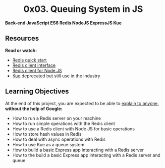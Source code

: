 <center><h1>0x03. Queuing System in JS</h1></center>

<b>Back-end
JavaScript
ES6
Redis
NodeJS
ExpressJS
Kue</b>

<h2>Resources</h2>
<b>Read or watch:</b>
<p>
<ul>
<li><a href="https://alx-intranet.hbtn.io/rltoken/8xeApIhnxgFZkgn54BiIeA">Redis quick start</a></li>
<li><a href="https://alx-intranet.hbtn.io/rltoken/1rq3ral-3C5O1t67dbGcWg">Redis client interface</a></li>
<li><a href="https://alx-intranet.hbtn.io/rltoken/mRftfl67BrNvl-RM5JQfUA">Redis client for Node JS</a></li>
<li><a href="https://alx-intranet.hbtn.io/rltoken/yTC3Ci2IV2US24xJsBfMgQ">Kue</a> deprecated but still use in the industry</li>
</ul>
</p>
<h2>Learning Objectives</h2>
<p>
At the end of this project, you are expected to be able to <a href="">explain to anyone</a>, <b>without the help of Google:</b>

<ul>
<li>How to run a Redis server on your machine</li>
<li>How to run simple operations with the Redis client</li>
<li>How to use a Redis client with Node JS for basic operations</li>
<li>How to store hash values in Redis</li>
<li>How to deal with async operations with Redis</li>
<li>How to use Kue as a queue system</li>
<li>How to build a basic Express app interacting with a Redis server</li>
<li>How to the build a basic Express app interacting with a Redis server and queue</li>
</ul>
</p>
